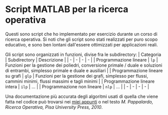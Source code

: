 # Script MATLAB per la ricerca operativa

Questi sono script che ho implementato per esercizio durante un corso di ricerca operativa.
Si noti che gli script sono stati realizzati per puro scopo educativo, e sono ben lontani dall'essere ottimizzati per applicazioni reali.

Gli script sono organizzati in funzioni, divise fra le subdirectory:
| Categoria | Subdirectory | Descrizione | 
| - | - | - | - |
| Programmazione lineare | `lp` | Funzioni per la gestione dei poliedri, conversione primale / duale e soluzioni di entrambi, simplesso primale e duale e ausiliari | 
| Programmazione lineare su grafi | `glp` | Funzioni per la gestione dei grafi, simplesso per flussi, cammini minimi, flussi massimi e tagli minimi |
| Programmazione lineare intera | `ilp` | ... |
| Programmazione non lineare | `nlp` | ... |
| - | - | - | - |

Una documentazione più accurata degli algoritmi usati di quella che viene fatta nel codice può trovarsi nei [miei appunti](https://github.com/seggiani-luca/appunti-or) o nel testo _M. Pappalardo, Ricerca Operativa, Pisa University Press, 2010_.
